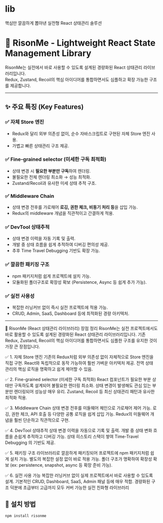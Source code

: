 # lib
핵심만 깔끔하게 뽑아낸 실전형 React 상태관리 솔루션

# 🚀 RisonMe - Lightweight React State Management Library

RisonMe는 실전에서 바로 사용할 수 있도록 설계된 경량화된 React 상태관리 라이브러리입니다.  
Redux, Zustand, Recoil의 핵심 아이디어를 통합하면서도 심플하고 확장 가능한 구조를 제공합니다.

---

## ✨ 주요 특징 (Key Features)

### ✅ 자체 Store 엔진
- Redux와 달리 외부 의존성 없이, 순수 자바스크립트로 구현된 자체 Store 엔진 사용.
- 가볍고 빠른 상태관리 구조 제공.

### ✅ Fine-grained selector (미세한 구독 최적화)
- 상태 변경 시 **필요한 부분만 구독**하여 렌더링.
- 불필요한 전체 렌더링 최소화 → 성능 최적화.
- Zustand/Recoil과 유사한 미세 상태 추적 구조.

### ✅ Middleware Chain
- 상태 변경 전후를 가로채어 **로깅, 권한 체크, 비동기 처리 등**을 삽입 가능.
- Redux의 middleware 개념을 직관적이고 간결하게 적용.

### ✅ DevTool 상태추적
- 상태 변경 이력을 자동 기록 및 출력.
- 개발 중 상태 흐름을 쉽게 추적하여 디버깅 편의성 제공.
- 추후 Time Travel Debugging 기반도 확장 가능.

### ✅ 깔끔한 패키징 구조
- npm 패키지처럼 쉽게 프로젝트에 설치 가능.
- 모듈화된 폴더구조로 확장성 확보 (Persistence, Async 등 쉽게 추가 가능).

### ✅ 실전 사용성
- 복잡한 러닝커브 없이 즉시 실전 프로젝트에 적용 가능.
- CRUD, Admin, SaaS, Dashboard 등에 최적화된 경량 아키텍처.

---
📌 RisonMe (React 상태관리 라이브러리) 장점 정리
RisonMe는 실전 프로젝트에서도 바로 활용할 수 있도록 설계된 경량화된 React 상태관리 라이브러리입니다. 기존 Redux, Zustand, Recoil의 핵심 아이디어를 통합하면서도 심플한 구조를 유지한 것이 가장 큰 장점입니다.

✅ 1. 자체 Store 엔진
기존의 Redux처럼 외부 의존성 없이 자체적으로 Store 엔진을 직접 구현.
React와 독립적으로 동작 가능하여 훨씬 가벼운 아키텍처 제공.
전역 상태 관리의 핵심 로직을 명확하고 쉽게 제어할 수 있음.

✅ 2. Fine-grained selector (미세한 구독 최적화)
React 컴포넌트가 필요한 부분 상태만 구독하도록 설계되어 불필요한 렌더링 최소화.
상태 변경이 발생해도 관심 있는 부분만 렌더링되어 성능상 매우 유리.
Zustand, Recoil 등 최신 상태관리 패턴과 유사한 최적화 적용.

✅ 3. Middleware Chain
상태 변경 전후를 미들웨어 체인으로 가로채어 제어 가능.
로깅, 권한 체크, API 호출 등 다양한 공통 로직을 쉽게 삽입 가능.
Redux의 미들웨어 개념을 훨씬 단순하고 직관적으로 구현.

✅ 4. DevTool 상태추적
상태 변경 이력을 자동으로 기록 및 출력.
개발 중 상태 변화 흐름을 손쉽게 추적하고 디버깅 가능.
상태 히스토리 스택이 쌓여 Time-Travel Debugging 의 기반도 제공.

✅ 5. 패키징 구조
라이브러리로 깔끔하게 패키징되어 프로젝트에 npm 패키지처럼 쉽게 설치 가능.
별도의 복잡한 설정 없이 바로 적용 가능.
폴더 구조가 명확하여 확장성 확보 (ex: persistence, snapshot, async 등 확장 준비 가능).

✅ 6. 실전 사용 가능
복잡한 러닝커브 없이 실제 프로젝트에서 바로 사용할 수 있도록 설계.
기본적인 CRUD, Dashboard, SaaS, Admin 패널 등에 매우 적합.
경량화된 구조 덕분에 초급부터 고급까지 모두 커버 가능한 실전 친화형 라이브러리

## 🔧 설치 방법

```bash
npm install risonme

